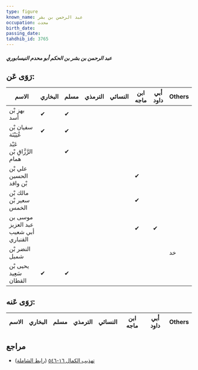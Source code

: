```yaml
---
type: figure
known_name: عبد الرحمن بن بشر
occupation: محدث
birth_date:
passing_date:
tahdhib_id: 3765
---
```

##### عبد الرحمن بن بشر بن الحكم أبو محدم النيسابوري

## رَوَى عَن:
| الاسم                                | البخاري | مسلم | الترمذي | النسائي | ابن ماجه | أبي داود | Others |
| ------------------------------------ | ------- | ---- | ------- | ------- | -------- | -------- | ------ |
| بهز بْن أسد                          | ✔       | ✔    |         |         |          |          |        |
| سفيان بْن عُيَيْنَة                  | ✔       | ✔    |         |         |          |          |        |
| عَبْد الرَّزَّاقِ بْن همام           |         | ✔    |         |         |          |          |        |
| علي بْن الحسين بْن واقد              |         |      |         |         | ✔        |          |        |
| مالك بْن سعير بْن الخمس              |         |      |         |         | ✔        |          |        |
| موسى بن عبد العزيز أبي شعيب القنباري |         |      |         |         | ✔        | ✔        |        |
| النضر بْن شميل                       |         |      |         |         |          |          | خد     |
| يحيى بْن سَعِيد القطان               | ✔       | ✔    |         |         |          |          |        |
## رَوَى عَنه:
| الاسم | البخاري | مسلم | الترمذي | النسائي | ابن ماجه | أبي داود | Others |
| ----- | ------- | ---- | ------- | ------- | -------- | -------- | ------ |
## مراجع
- [تهذيب الكمال ١٦-٥٤٦](obsidian://open?vault=Tahdhib-al-Kamal&file=Figures/٣٧٦٥-عبد%20الرحمن%20بن%20بشر%20بن%20الحكم%20أبو%20محدم%20النيسابوري) ([رابط الشاملة](https://shamela.ws/book/3722/8539))
